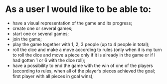 # As a user I would like to be able to:

* have a visual representation of the game and its progress;
* create one or several games;
* start one or several games;
* join the game;
* play the game together with 1, 2, 3 people (up to 4 people in total);
* roll the dice and make a move according to rules (only when it is my turn to roll the dice and move a piece only if it is already in the game or if I had gotten 1 or 6 with the dice roll);
* have a possibility to end the game with the win of one of the players (according to rules, when all of the player’s pieces achieved the goal; first player with all pieces in goal wins);
 
